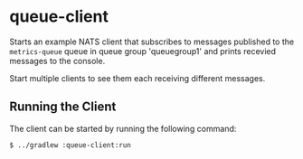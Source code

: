 # queue-client
Starts an example NATS client that subscribes to messages published to the `metrics-queue` queue in queue group 'queuegroup1' and prints recevied messages to the console.

Start multiple clients to see them each receiving different messages.

## Running the Client
The client can be started by running the following command:

    $ ../gradlew :queue-client:run